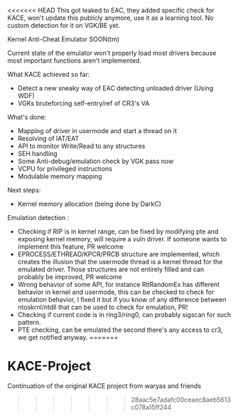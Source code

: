<<<<<<< HEAD
This got leaked to EAC, they added specific check for KACE, won't update this publicly anymore, use it as a learning tool.
No custom detection for it on VGK/BE yet.

Kernel Anti-Cheat Emulator
SOON(tm)

Current state of the emulator won't properly load most drivers because most important functions aren't implemented.

What KACE achieved so far:
- Detect a new sneaky way of EAC detecting unloaded driver (Using WDF)
- VGKs bruteforcing self-entry/ref of CR3's VA

What's done: 
- Mapping of driver in usermode and start a thread on it
- Resolving of IAT/EAT
- API to monitor Write/Read to any structures
- SEH handling
- Some Anti-debug/emulation check by VGK pass now
- VCPU for privileged instructions
- Modulable memory mapping

Next steps:
- Kernel memory allocation (being done by DarkC)


Emulation detection :
- Checking if RIP is in kernel range, can be fixed by modifying pte and exposing kernel memory, will require a vuln driver. If someone wants to implement this feature, PR welcome
- EPROCESS/ETHREAD/KPCR/PRCB structure are implemented, which creates the illusion that the usermode thread is a kernel thread for the emulated driver. Those structures are not entirely filled and can probably be improved, PR welcome
- Wrong behavior of some API, for instance RtlRandomEx has different behavior in kernel and usermode, this can be checked to check for emulation behavior, I fixed it but if you know of any difference between ntoskrnl/ntdll that can be used to check for emulation, PR!
- Checking if current code is in ring3/ring0, can probably sigscan for such pattern.
- PTE checking, can be emulated the second there's any access to cr3, we get notified anyway.
=======
# KACE-Project
Continuation of the original KACE project from waryas and friends
>>>>>>> 28aac5e7adafc00ceaec8aeb5613c078a15ff244

